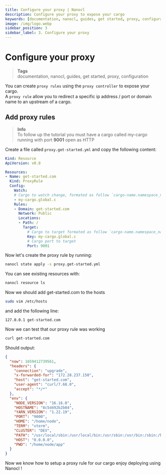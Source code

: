 ```yaml
---
title: Configure your proxy | Nanocl
description: Configure your proxy to expose your cargo
keywords: [documentation, nanocl, guides, get started, proxy, configuration]
image: /img/logo.webp
sidebar_position: 3
sidebar_label: 3. Configure your proxy
---
```


# Configure your proxy

> **Tags** <br />
> documentation, nanocl, guides, get started, proxy, configuration

You can create `proxy rules` using the `proxy controller` to expose your cargo. <br/>
A `proxy rule` allow you to redirect a specific ip address / port or domain name to an upstream of a cargo.


## Add proxy rules

> **Info** <br />
> To follow up the tutorial you must have a cargo called my-cargo running with port **9001** open as HTTP

Create a file called `proxy.get-started.yml` and copy the following content:

```yml
Kind: Resource
ApiVersion: v0.8

Resources:
- Name: get-started.com
  Kind: ProxyRule
  Config:
    Watch:
    # Cargo to watch change, formated as follow `cargo-name.namespace_name`
    - my-cargo.global.c
    Rules:
    - Domain: get-started.com
      Network: Public
      Locations:
      - Path: /
        Target:
          # Cargo to target formated as follow `cargo-name.namespace_name.type` `c` cargo, `v` vm
          Key: my-cargo.global.c
          # Cargo port to target
          Port: 9001
```

Now let's create the proxy rule by running:

```sh
nanocl state apply -s proxy.get-started.yml
```

You can see existing resources with:

```sh
nanocl resource ls
```

Now we should add get-started.com to the hosts

```sh
sudo vim /etc/hosts
```

and add the following line:
```console
127.0.0.1 get-started.com
```

Now we can test that our proxy rule was working

```sh
curl get-started.com
```

Should output:

```json
{
  "now": 1659412739561,
  "headers": {
    "connection": "upgrade",
    "x-forwarded-for": "172.28.237.150",
    "host": "get-started.com",
    "user-agent": "curl/7.68.0",
    "accept": "*/*"
  },
  "env": {
    "NODE_VERSION": "16.16.0",
    "HOSTNAME": "8c5d492b2b04",
    "YARN_VERSION": "1.22.19",
    "PORT": "9000",
    "HOME": "/home/node",
    "TERM": "xterm",
    "CLUSTER": "DEV",
    "PATH": "/usr/local/sbin:/usr/local/bin:/usr/sbin:/usr/bin:/sbin:/bin",
    "HOST": "0.0.0.0",
    "PWD": "/home/node/app"
  }
}
```

Now we know how to setup a proxy rule for our cargo enjoy deploying using Nanocl !
